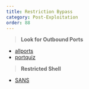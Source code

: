 ```yaml
---
title: Restriction Bypass
category: Post-Exploitation
order: 88
---
```


> **Look for Outbound Ports** 

* [allports](http://allports.exposed/)
* [portquiz](http://portquiz.net/)


> **Restricted Shell** 

* [SANS](https://pen-testing.sans.org/blog/2017/12/06/a-spot-of-tee)
